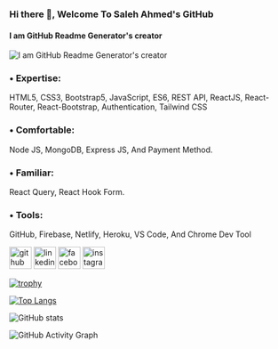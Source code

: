 ### Hi there 👋, Welcome To Saleh Ahmed's GitHub
#### I am GitHub Readme Generator's creator
![I am GitHub Readme Generator's creator](https://i.ibb.co/1TRrmNr/Saleh-Ahmed-Mahin.png)

### • Expertise: 
  HTML5, CSS3, Bootstrap5, JavaScript, ES6, REST API, ReactJS, React-Router, React-Bootstrap, Authentication, Tailwind CSS
### • Comfortable: 
  Node JS, MongoDB, Express JS, And Payment Method.
### • Familiar: 
  React Query, React Hook Form.
### • Tools: 
  GitHub, Firebase, Netlify, Heroku, VS Code, And Chrome Dev Tool



[<img src='https://cdn.jsdelivr.net/npm/simple-icons@3.0.1/icons/github.svg' alt='github' height='40'>](https://github.com/SalehAhmed19)  [<img src='https://cdn.jsdelivr.net/npm/simple-icons@3.0.1/icons/linkedin.svg' alt='linkedin' height='40'>](https://www.linkedin.com/in/salehahmedmahin/)  [<img src='https://cdn.jsdelivr.net/npm/simple-icons@3.0.1/icons/facebook.svg' alt='facebook' height='40'>](https://www.facebook.com/saleh.ahmed.mahin)  [<img src='https://cdn.jsdelivr.net/npm/simple-icons@3.0.1/icons/instagram.svg' alt='instagram' height='40'>](https://www.instagram.com/saleh.ahmed.mahin/)  

[![trophy](https://github-profile-trophy.vercel.app/?username=SalehAhmed19)](https://github.com/ryo-ma/github-profile-trophy)

[![Top Langs](https://github-readme-stats.vercel.app/api/top-langs/?username=SalehAhmed19)](https://github.com/anuraghazra/github-readme-stats)

![GitHub stats](https://github-readme-stats.vercel.app/api?username=SalehAhmed19&show_icons=true)  

![GitHub Activity Graph](https://activity-graph.herokuapp.com/graph?username=SalehAhmed19)  
